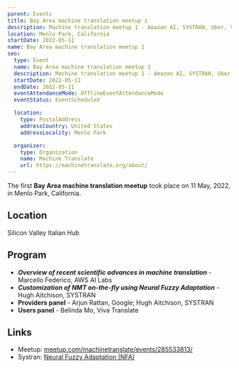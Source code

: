 ```yaml
---
parent: Events
title: Bay Area machine translation meetup 1
description: Machine translation meetup 1 - Amazon AI, SYSTRAN, Uber, Viva Translate...
location: Menlo Park, California
startDate: 2022-05-11
name: Bay Area machine translation meetup 1
seo:
  type: Event
  name: Bay Area machine translation meetup 1
  description: Machine translation meetup 1 - Amazon AI, SYSTRAN, Uber, Viva Translate...
  startDate: 2022-05-11
  endDate: 2022-05-11
  eventAttendanceMode: OfflineEventAttendanceMode
  eventStatus: EventScheduled

  location:
    type: PostalAddress
    addressCountry: United States
    addressLocality: Menlo Park

  organizer:
    type: Organization
    name: Machine Translate
    url: https://machinetranslate.org/about/
---
```


The first **Bay Area machine translation meetup** took place on 11 May, 2022, in Menlo Park, California.

## Location

Silicon Valley Italian Hub

## Program

- ***Overview of recent scientific advances in machine translation*** - Marcello Federico, AWS AI Labs
- ***Customization of NMT on-the-fly using Neural Fuzzy Adaptation*** - Hugh Aitchison, SYSTRAN
- **Providers panel** - Arjun Rattan, Google; Hugh Aitchison, SYSTRAN
- **Users panel** - Belinda Mo, Viva Translate


## Links

- Meetup: [meetup.com/machinetranslate/events/285533813/](https://www.meetup.com/machinetranslate/events/285533813/)
- Systran: [Neural Fuzzy Adaptation (NFA)](/files/SYSTRAN-NFA-Overview_hugh.pptx)
